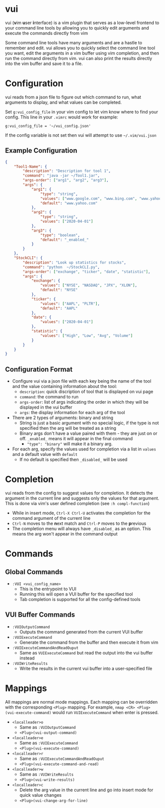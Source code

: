 # vui
vui (**v**im **u**ser **i**nterface) is a vim plugin that serves as a low-level frontend to your command line tools by allowing you to quickly edit arguments and execute the commands directly from vim

Some command line tools have many arguments and are a hastle to remember and edit. vui allows you to quickly select the command line tool you want, edit the arguments in a vim buffer using vim completion, and then run the command directly from vim. vui can also print the results directly into the vim buffer and save it to a file.

# Configuration
vui reads from a json file to figure out which command to run, what arguments to display, and what values can be completed.

Set `g:vui_config_file` in your vim config to let vim know where to find your config. This line in your `.vimrc` would work for example:
``` vim-script
g:vui_config_file = '~/vui_config.json'
```

If the config variable is not set then vui will attempt to use `~/.vim/vui.json`
## Example Configuration
``` json
{
    "Tool1-Name": {
        "description": "Description for tool 1",
        "command": "java -jar ~/Tool1.jar",
        "args-order": ["arg1", "arg2", "arg3"],
        "args": {
            "arg1": {
                "type": "string",
                "values": ["www.google.com", "www.bing.com", "www.yahoo.com"],
                "default": "www.yahoo.com"
            },
            "arg2": {
                "type": "string",
                "values": ["2020-04-01"]
            },
            "arg3": {
                "type": "boolean",
                "default": "_enabled_"
            }
        }
    },
    "StockCLI": {
        "description": "Look up statistics for stocks",
        "command": "python  ~/StockCLI.py",
        "args-order": ["exchange", "ticker", "date", "statistic"],
        "args": {
            "exchange": {
                "values": ["NYSE", "NASDAQ", "JPX", "XLON"],
                "default": "NYSE"
            },
            "ticker": {
                "values": ["AAPL", "PLTR"],
                "default": "AAPL"
            },
            "date": {
                "values": ["2020-04-01"]
            },
            "statistic": {
                "values": ["High", "Low", "Avg", "Volume"]
            }
        }
    }
}
```
## Configuration Format
- Configure vui via a json file with each key being the name of the tool and the value containing information about the tool:
    - `description`: quick discription of tool that is displayed on vui page
    - `command`: the command to run
    - `args-order`: list of args indicating the order in which they will be displayed in the vui buffer
    - `args`: the display information for each arg of the tool
- There are 2 types of arguments: binary and string
    - String is just a basic argument with no special logic, if the type is not specified then the arg will be treated as a string
    - Binary args don't have a value paired with them - they are just on or off. `_enabled_` means it will appear in the final command
        - `"type": "binary"` will make it a binary arg.
- For each arg, specify the values used for completion via a list in `values` and a default value with `default`
    - If no default is specified then `_disabled_` will be used

# Completion
vui reads from the config to suggest values for completion. It detects the argument in the current line and suggests only the values for that argument. This is done via vim's user defined completion (see `:h compl-function`)
- While in insert mode, `Ctrl-X Ctrl-U` activates the completion for the command argument of the current line
- `Ctrl-N` moves to the **n**ext match and `Ctrl-P` moves to the **p**revious
- The completion menu will always have `_disabled_` as an option. This means the arg won't appear in the command output

# Commands
## Global Commands
- `:VUI <vui_config_name>`
    - This is the entrypoint to VUI
    - Running this will open a VUI buffer for the specified tool
    - Tab completion is supported for all the config-defined tools
## VUI Buffer Commands
- `:VUIOutputCommand`
    - Outputs the command generated from the current VUI buffer
- `:VUIExecuteCommand`
    - Generate the command from the buffer and then execute it from vim
- `:VUIExecuteCommandAndReadOuput`
    - Same as `VUIExecuteCommand` but read the output into the vui buffer instead
- `:VUIWriteResults`
    - Write the results in the current vui buffer into a user-specified file

# Mappings
All mappings are normal mode mappings. Each mapping can be overridden with the corresponding `<Plug>` mapping. For example, `nmap <CR> <Plug>(vui-execute-command)` would run `VUIExecuteCommand` when enter is pressed.
- `<localleader>o`
    - Same as `:VUIOutputCommand`
    - `<Plug>(vui-output-command)`
- `<localleader>e`
    - Same as `:VUIExecuteCommand`
    - `<Plug>(vui-execute-command)`
- `<localleader>r`
    - Same as `:VUIExecuteCommandAndReadOuput`
    - `<Plug>(vui-execute-command-and-read)`
- `<localleader>w`
    - Same as `:VUIWriteResults`
    - `<Plug>(vui-write-results)`
- `<localleader>c`
    - Delete the arg value in the current line and go into insert mode for quick value changes
    - `<Plug>(vui-change-arg-for-line)`
